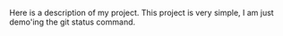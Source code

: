 Here is a description of my project. This project is very simple, I am just demo'ing the git status command.